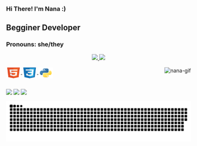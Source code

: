 ### Hi There! I'm Nana :)
## Begginer Developer
### Pronouns: she/they

<div align="center">
  <a href="https://github.com/giovansilva">
  <img height="180em" src="https://github-readme-stats.vercel.app/api?username=giovansilva&show_icons=true&theme=dark&include_all_commits=true&count_private=true"/>
  <img height="180em" src="https://github-readme-stats.vercel.app/api/top-langs/?username=giovansilva&layout=compact&langs_count=7&theme=dark"/>
</div>
  
  <div>
  <style="display: inline_block"><br>
  <img align="center" alt="nana-HTML" height="30" width="40" src="https://raw.githubusercontent.com/devicons/devicon/master/icons/html5/html5-original.svg">
  <img align="center" alt="Nana-CSS" height="30" width="40" src="https://raw.githubusercontent.com/devicons/devicon/master/icons/css3/css3-original.svg">
  <img align="center" alt="Nana-Python" height="30" width="40" src="https://raw.githubusercontent.com/devicons/devicon/master/icons/python/python-original.svg">
  <img align="right" alt="nana-gif" src="https://i.picasion.com/pic92/40da4317518a28f89816af824ff28ab1.gif">
</div> 
 
  ##
  
  <div>
  <a href="https://instagram.com/prazer.nanna" target="_blank"><img src="https://img.shields.io/badge/-Instagram-%23E4405F?style=for-the-badge&logo=instagram&logoColor=white" target="_blank"></a>
  <a href = "mailto:giosilva.3008@gmail.com"><img src="https://img.shields.io/badge/-Gmail-%23333?style=for-the-badge&logo=gmail&logoColor=white" target="_blank"></a>
  <a href="https://www.linkedin.com/in/giovana-amaral-1616631b6" target="_blank"><img src="https://img.shields.io/badge/-LinkedIn-%230077B5?style=for-the-badge&logo=linkedin&logoColor=white" target="_blank"></a> 
      </div>
    
 ![Snake animation](https://github.com/giovansilva/giovansilva/blob/output/github-contribution-grid-snake.svg)
 
</div> 
